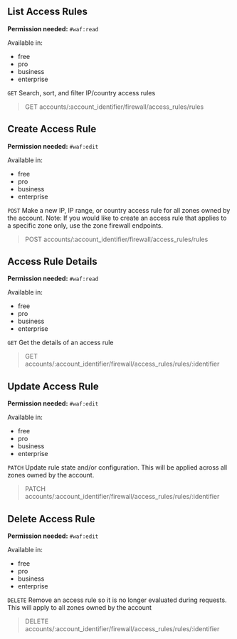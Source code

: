 ## List Access Rules

**Permission needed:** `#waf:read`

Available in:

* free
* pro
* business
* enterprise

`GET` Search, sort, and filter IP/country access rules

> GET accounts/:account_identifier/firewall/access_rules/rules


## Create Access Rule

**Permission needed:** `#waf:edit`

Available in:

* free
* pro
* business
* enterprise

`POST` Make a new IP, IP range, or country access rule for all zones owned by the account. Note: If you would like to create an access rule that applies to a specific zone only, use the zone firewall endpoints.

> POST accounts/:account_identifier/firewall/access_rules/rules


## Access Rule Details

**Permission needed:** `#waf:read`

Available in:

* free
* pro
* business
* enterprise

`GET` Get the details of an access rule

> GET accounts/:account_identifier/firewall/access_rules/rules/:identifier


## Update Access Rule

**Permission needed:** `#waf:edit`

Available in:

* free
* pro
* business
* enterprise

`PATCH` Update rule state and/or configuration. This will be applied across all zones owned by the account.

> PATCH accounts/:account_identifier/firewall/access_rules/rules/:identifier


## Delete Access Rule

**Permission needed:** `#waf:edit`

Available in:

* free
* pro
* business
* enterprise

`DELETE` Remove an access rule so it is no longer evaluated during requests. This will apply to all zones owned by the account

> DELETE accounts/:account_identifier/firewall/access_rules/rules/:identifier
